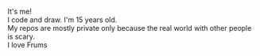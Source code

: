 It's me! \
I code and draw. I'm 15 years old. \
My repos are mostly private only because the real world with other people is scary. \
I love Frums
